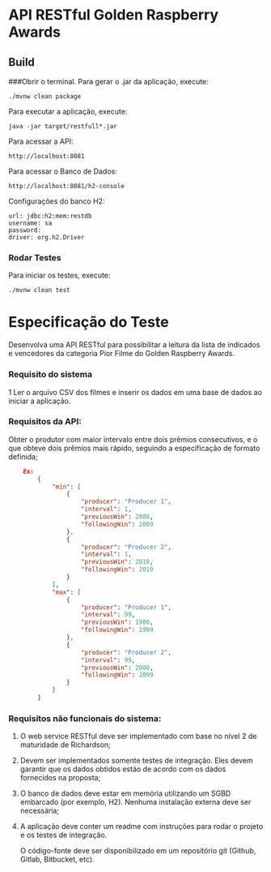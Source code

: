 # API RESTful Golden Raspberry Awards
## Build
###Obrir o terminal.
Para gerar o .jar da aplicação, execute:

    ./mvnw clean package

Para executar a aplicação, execute:

    java -jar target/restfull*.jar

Para acessar a API:

    http://localhost:8081

Para acessar o Banco de Dados:

    http://localhost:8081/h2-console

Configurações do banco H2:

    url: jdbc:h2:mem:restdb
    username: sa
    password:
    driver: org.h2.Driver

### Rodar Testes

Para iniciar os testes, execute:

    ./mvnw clean test



# Especificação do Teste
Desenvolva uma API RESTful para possibilitar a leitura da lista de 
indicados e vencedores da categoria Pior Filme do 
Golden Raspberry Awards.

### Requisito do sistema

1 Ler o arquivo CSV dos filmes e inserir os dados em uma base de dados ao iniciar a
aplicação.

### Requisitos da API:
Obter o produtor com maior intervalo entre dois prêmios consecutivos, e o que
obteve dois prêmios mais rápido, seguindo a especificação de formato definida;
```json    
    Ex:
        {
            "min": [
                {
                    "producer": "Producer 1",
                    "interval": 1,
                    "previousWin": 2008,
                    "followingWin": 2009
                },
                {
                    "producer": "Producer 2",
                    "interval": 1,
                    "previousWin": 2018,
                    "followingWin": 2019
                }
            ],
            "max": [
                {
                    "producer": "Producer 1",
                    "interval": 99,
                    "previousWin": 1900,
                    "followingWin": 1999
                },
                {
                    "producer": "Producer 2",
                    "interval": 99,
                    "previousWin": 2000,
                    "followingWin": 2099
                }
            ]
        }
```
### Requisitos não funcionais do sistema:

1. O web service RESTful deve ser implementado com base no nível 2 de maturidade
de Richardson;
2. Devem ser implementados somente testes de integração. Eles devem garantir que
  os dados obtidos estão de acordo com os dados fornecidos na proposta;
3. O banco de dados deve estar em memória utilizando um SGBD embarcado (por
   exemplo, H2). Nenhuma instalação externa deve ser necessária;
4. A aplicação deve conter um readme com instruções para rodar o projeto e os
   testes de integração.

    
    O código-fonte deve ser disponibilizado em um repositório git (Github, Gitlab, Bitbucket, etc).